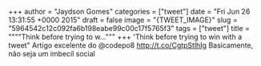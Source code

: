 
+++
author = "Jaydson Gomes"
categories = ["tweet"]
date = "Fri Jun 26 13:31:55 +0000 2015"
draft = false
image = "{TWEET_IMAGE}"
slug = "5964542c12c092fa6b198eabe99c00c17f5765f3"
tags = ["tweet"]
title = """"Think before trying to w..."""
+++
'Think before trying to win with a tweet" Artigo excelente do @codepo8 http://t.co/CgtpStlhIg Basicamente, não seja um imbecíl social

